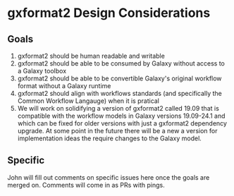 # gxformat2 Design Considerations

## Goals

1) gxformat2 should be human readable and writable
1) gxformat2 should be able to be consumed by Galaxy without access to a Galaxy toolbox
1) gxformat2 should be able to be convertible Galaxy's original workflow format without a Galaxy runtime
1) gxformat2 should align with workflows standards (and specifically the Common Workflow Langauge) when it is pratical
1) We will work on solidifying a version of gxformat2 called 19.09 that is compatible with the workflow models in
   Galaxy versions 19.09-24.1 and which can be fixed for older versions with just a gxformat2 dependency upgrade.
   At some point in the future there will be a new a version for implementation ideas
   the require changes to the Galaxy model.

## Specific

John will fill out comments on specific issues here once the goals are merged on. Comments will come in as PRs with pings.

